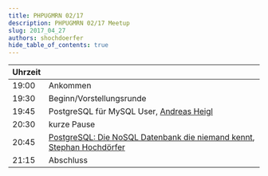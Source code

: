 ```yaml
---
title: PHPUGMRN 02/17
description: PHPUGMRN 02/17 Meetup
slug: 2017_04_27
authors: shochdoerfer
hide_table_of_contents: true
---
```


| Uhrzeit |                                                                                                                                                                      | 
|---------|----------------------------------------------------------------------------------------------------------------------------------------------------------------------|
| 19:00   | Ankommen                                                                                                                                                             |
| 19:30   | Beginn/Vorstellungsrunde                                                                                                                                             |
| 19:45   | PostgreSQL für MySQL User, [Andreas Heigl](https://phpc.social/@heiglandreas)                                                                                        |
| 20:30   | kurze Pause                                                                                                                                                          |
| 20:45   | [PostgreSQL: Die NoSQL Datenbank die niemand kennt](https://talks.bitexpert.de/phpugmrn17-postgres-nosql/), [Stephan Hochdörfer](https://phpc.social/@shochdoerfer)  |
| 21:15   | Abschluss                                                                                                                                                            |
